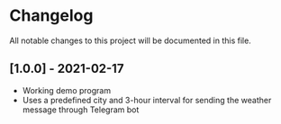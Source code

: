 # Changelog

All notable changes to this project will be documented in this file.

## [1.0.0] - 2021-02-17

- Working demo program
- Uses a predefined city and 3-hour interval for sending the weather message through Telegram bot
